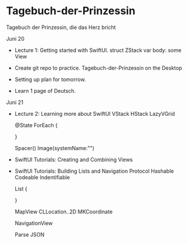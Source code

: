 # Tagebuch-der-Prinzessin

Tagebuch der Prinzessin, die das Herz bricht

Juni 20
- Lecture 1: Getting started with SwiftUI.
    struct
    ZStack
    var body: some View

- Create git repo to practice.
    Tagebuch-der-Prinzessin on the Desktop
- Setting up plan for tomorrow.
- Learn 1 page of Deutsch.

Juni 21
- Lecture 2: Learning more about SwiftUI
    VStack
    HStack
    LazyVGrid

    @State
    ForEach {

    }

    Spacer()
    Image(systemName:"")

- SwiftUI Tutorials: Creating and Combining Views
- SwiftUI Tutorials: Building Lists and Navigation
  Protocol
    Hashable
    Codeable
    Indentifiable

  List {

  }

  MapView
    CLLocation..2D
    MKCoordinate

  NavigationView

  Parse JSON
